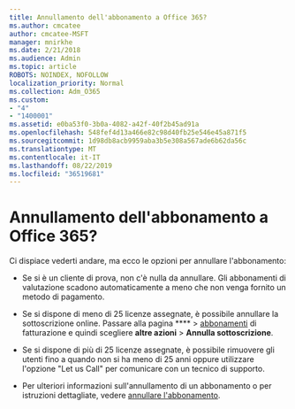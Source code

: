 ```yaml
---
title: Annullamento dell'abbonamento a Office 365?
ms.author: cmcatee
author: cmcatee-MSFT
manager: mnirkhe
ms.date: 2/21/2018
ms.audience: Admin
ms.topic: article
ROBOTS: NOINDEX, NOFOLLOW
localization_priority: Normal
ms.collection: Adm_O365
ms.custom:
- "4"
- "1400001"
ms.assetid: e0ba53f0-3b0a-4082-a42f-40f2b45ad91a
ms.openlocfilehash: 548fef4d13a466e82c98d40fb25e546e45a871f5
ms.sourcegitcommit: 1d98db8acb9959aba3b5e308a567ade6b62da56c
ms.translationtype: MT
ms.contentlocale: it-IT
ms.lasthandoff: 08/22/2019
ms.locfileid: "36519681"
---
```

# <a name="canceling-your-office-365-subscription"></a>Annullamento dell'abbonamento a Office 365?

Ci dispiace vederti andare, ma ecco le opzioni per annullare l'abbonamento:
  
- Se si è un cliente di prova, non c'è nulla da annullare. Gli abbonamenti di valutazione scadono automaticamente a meno che non venga fornito un metodo di pagamento.

- Se si dispone di meno di 25 licenze assegnate, è possibile annullare la sottoscrizione online. Passare alla pagina **** \> [abbonamenti](https://go.microsoft.com/fwlink/p/?linkid=842054) di fatturazione e quindi scegliere **altre azioni** \> **Annulla sottoscrizione**.

- Se si dispone di più di 25 licenze assegnate, è possibile rimuovere gli utenti fino a quando non si ha meno di 25 anni oppure utilizzare l'opzione "Let us Call" per comunicare con un tecnico di supporto.

- Per ulteriori informazioni sull'annullamento di un abbonamento o per istruzioni dettagliate, vedere [annullare l'abbonamento](https://docs.microsoft.com/office365/admin/subscriptions-and-billing/cancel-your-subscription).